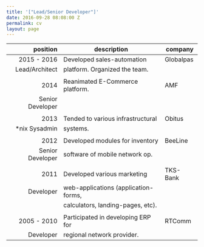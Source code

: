 ```yaml
---
title: '["Lead/Senior Developer"]'
date: 2016-09-28 08:08:00 Z
permalink: cv
layout: page
---
```


| position         | description                           | company   |
| ----------------:| ------------------------------------- | --------- |
| 2015 - 2016      | Developed sales-automation            | Globalpas |
| Lead/Architect   | platform. Organized the team.         |           |
|                  |                                       |           |
| 2014             | Reanimated E-Commerce platform.       | AMF       |
| Senior Developer |                                 |     |           |
|                  |                                       |           |
| 2013             | Tended to various infrastructural     | Obitus    |
| \*nix Sysadmin   | systems.                              |           |
|                  |                                       |           |
| 2012             | Developed modules for inventory       | BeeLine   |
| Senior Developer | software of mobile network op.        |           |
|                  |                                       |           |
| 2011             | Developed various marketing           | TKS-Bank  |
| Developer        | web-applications (application-forms,  |           |
|                  | calculators, landing-pages, etc).     |           |
|                  |                                       |           |
| 2005 - 2010      | Participated in developing ERP for    | RTComm    |
| Developer        | regional network provider.            |           |
